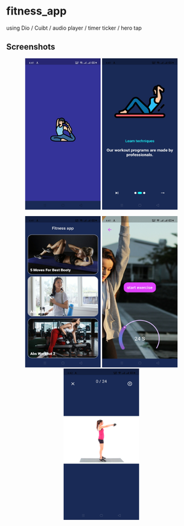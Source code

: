 # fitness_app
using Dio / Cuibt / audio player / timer ticker / hero tap

## Screenshots
<p align="center">
<img src="https://github.com/AdelMohsen/Fitness-Flutter-App/blob/master/git_image/Screenshot_2021-09-05-16-41-06-52_5f083536f633b2d0417a882f43d1c056.jpg" width="200" height="400" />
 <img src="https://github.com/AdelMohsen/Fitness-Flutter-App/blob/master/git_image/Screenshot_2021-09-05-16-41-17-06_5f083536f633b2d0417a882f43d1c056.jpg" width="200" height="400" />
<p align="center">
   <img src="https://github.com/AdelMohsen/Fitness-Flutter-App/blob/master/git_image/Screenshot_2021-09-05-16-41-34-24_5f083536f633b2d0417a882f43d1c056.jpg" width="200" height="400" />
  <img src="https://github.com/AdelMohsen/Fitness-Flutter-App/blob/master/git_image/Screenshot_2021-09-05-16-41-51-86_5f083536f633b2d0417a882f43d1c056.jpg" width="200" height="400" />
  <img src="https://github.com/AdelMohsen/Fitness-Flutter-App/blob/master/git_image/Screenshot_2021-09-05-16-42-07-86_5f083536f633b2d0417a882f43d1c056.jpg" width="200" height="400" />
